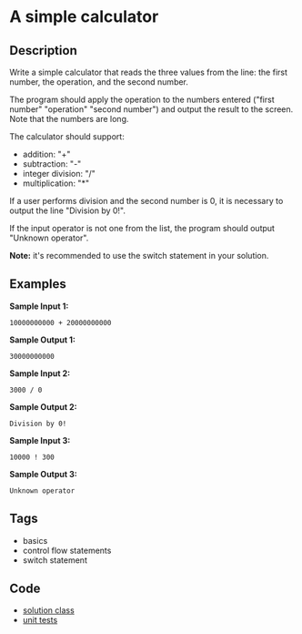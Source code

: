 # A simple calculator

## Description
Write a simple calculator that reads the three values from the line: the first number, the operation, and the second number.

The program should apply the operation to the numbers entered ("first number" "operation" "second number") and output the result to the screen. Note that the numbers are long.

The calculator should support:

- addition: "+"
- subtraction: "-"
- integer division: "/"
- multiplication: "*"

If a user performs division and the second number is 0, it is necessary to output the line "Division by 0!".

If the input operator is not one from the list, the program should output "Unknown operator".

**Note:** it's recommended to use the switch statement in your solution.

## Examples
**Sample Input 1:**
```console
10000000000 + 20000000000
```

**Sample Output 1:**
```console
30000000000
```

**Sample Input 2:**
```console
3000 / 0
```

**Sample Output 2:**
```console
Division by 0!
```

**Sample Input 3:**
```console
10000 ! 300
```

**Sample Output 3:**
```console
Unknown operator
```

## Tags
- basics
- control flow statements
- switch statement

## Code
- [solution class](./src/main/java/Solution.java)
- [unit tests](./src/test/java/SomeParamTest.java)